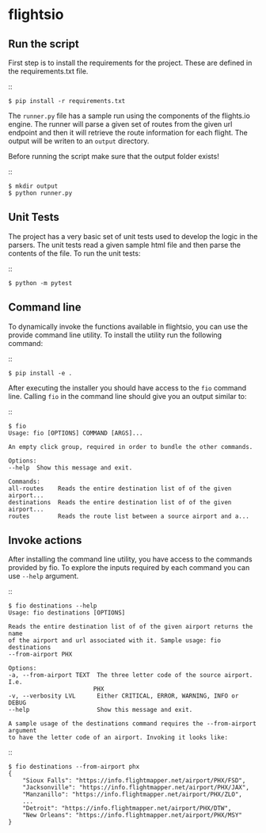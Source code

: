# flightsio

## Run the script

First step is to install the requirements for the project. These are defined in
the requirements.txt file.

::

    $ pip install -r requirements.txt

The `runner.py` file has a sample run using the components of the flights.io
engine. The runner will parse a given set of routes from the given url endpoint
and then it will retrieve the route information for each flight. The output
will be writen to an `output` directory.

Before running the script make sure that the output folder exists!

::

    $ mkdir output
    $ python runner.py

## Unit Tests

The project has a very basic set of unit tests used to develop the logic in the
parsers. The unit tests read a given sample html file and then parse the contents
of the file. To run the unit tests:

::

    $ python -m pytest

## Command line

To dynamically invoke the functions available in flightsio, you can use the provide
command line utility. To install the utility run the following command:

::

    $ pip install -e .

After executing the installer you should have access to the `fio` command line.
Calling `fio` in the command line should give you an output similar to:

::

    $ fio
    Usage: fio [OPTIONS] COMMAND [ARGS]...

    An empty click group, required in order to bundle the other commands.

    Options:
    --help  Show this message and exit.

    Commands:
    all-routes    Reads the entire destination list of of the given airport...
    destinations  Reads the entire destination list of of the given airport...
    routes        Reads the route list between a source airport and a...

## Invoke actions
After installing the command line utility, you have access to the commands provided
by fio. To explore the inputs required by each command you can use `--help` argument.

::

    $ fio destinations --help
    Usage: fio destinations [OPTIONS]

    Reads the entire destination list of of the given airport returns the name
    of the airport and url associated with it. Sample usage: fio destinations
    --from-airport PHX

    Options:
    -a, --from-airport TEXT  The three letter code of the source airport. I.e.
                            PHX
    -v, --verbosity LVL      Either CRITICAL, ERROR, WARNING, INFO or DEBUG
    --help                   Show this message and exit.

    A sample usage of the destinations command requires the --from-airport argument
    to have the letter code of an airport. Invoking it looks like:

::

    $ fio destinations --from-airport phx
    {
        "Sioux Falls": "https://info.flightmapper.net/airport/PHX/FSD",
        "Jacksonville": "https://info.flightmapper.net/airport/PHX/JAX",
        "Manzanillo": "https://info.flightmapper.net/airport/PHX/ZLO",
        ...
        "Detroit": "https://info.flightmapper.net/airport/PHX/DTW",
        "New Orleans": "https://info.flightmapper.net/airport/PHX/MSY"
    }
